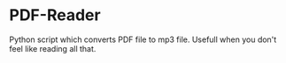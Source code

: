 # PDF-Reader
Python script which converts PDF file to mp3 file. Usefull when you don't feel like reading all that.
